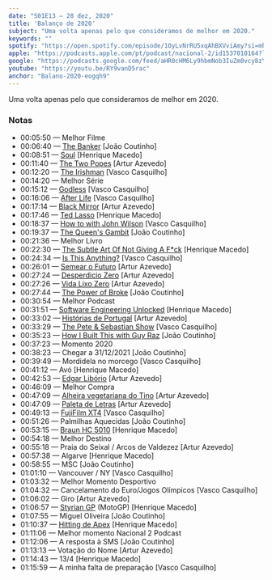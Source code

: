 ```yaml
---
date: "S01E13 — 28 dez, 2020"
title: 'Balanço de 2020'
subject: "Uma volta apenas pelo que consideramos de melhor em 2020."
keywords: ""
spotify: "https://open.spotify.com/episode/1OyLvNrRU5xqAhBXVviAmy?si=mh8VhbeMQQm3URrzX1yb-A"
apple: "https://podcasts.apple.com/pt/podcast/nacional-2/id1537010164?l=en&i=1000504218213"
google: "https://podcasts.google.com/feed/aHR0cHM6Ly9hbmNob3IuZm0vcy8zYzVjOWFjYy9wb2RjYXN0L3Jzcw/episode/OGU3NDVmNWUtMjU5Ni00NThjLTg2MDctODZmYjlhMzE1YmU5?sa=X&ved=0CAUQkfYCahcKEwjI7ey7_YTuAhUAAAAAHQAAAAAQBA"
youtube: "https://youtu.be/RY9vanD5rac"
anchor: "Balano-2020-eogqh9"
---
```


Uma volta apenas pelo que consideramos de melhor em 2020.

### Notas

* 00:05:50 — Melhor Filme
* 00:06:40 — [The Banker](https://www.imdb.com/title/tt6285944/) [João Coutinho]
* 00:08:51 — [Soul](https://www.disneyplus.com/movies/soul/77zlWrb9vRYp) [Henrique Macedo]
* 00:11:40 — [The Two Popes](https://www.netflix.com/title/80174451) [Artur Azevedo]
* 00:12:20 — [The Irishman](https://www.netflix.com/title/80175798) [Vasco Casquilho]
* 00:14:20 — Melhor Série
* 00:15:12 — [Godless](https://www.netflix.com/title/80097141) [Vasco Casquilho]
* 00:16:06 — [After Life](https://www.netflix.com/title/80998491) [Vasco Casquilho]
* 00:17:14 — [Black Mirror](https://www.netflix.com/title/70264888) [Artur Azevedo]
* 00:17:46 — [Ted Lasso](https://tv.apple.com/show/ted-lasso/umc.cmc.vtoh0mn0xn7t3c643xqonfzy) [Henrique Macedo]
* 00:18:37 — [How to with John Wilson](https://www.imdb.com/title/tt10801534/) [Vasco Casquilho]
* 00:19:37 — [The Queen's Gambit](https://www.netflix.com/title/80234304) [João Coutinho]
* 00:21:36 — Melhor Livro
* 00:22:30 — [The Subtle Art Of Not Giving A F*ck](https://www.goodreads.com/book/show/39288400-the-subtle-art-of-not-giving-a-f-uck) [Henrique Macedo]
* 00:24:34 — [Is This Anything?](https://www.fnac.pt/Is-This-Anything-Jerry-Seinfeld/a8126870) [Vasco Casquilho]
* 00:26:01 — [Semear o Futuro](https://www.bertrand.pt/livro/semear-o-futuro-ivone-ingen-housz/23371780) [Artur Azevedo]
* 00:27:24 — [Desperdicio Zero](https://www.bertrand.pt/livro/desperdicio-zero-bea-johnson/18680905) [Artur Azevedo]
* 00:27:26 — [Vida Lixo Zero](https://anagoslowly.com/o-meu-livro-vida-lixo-zero/) [Artur Azevedo]
* 00:27:44 — [The Power of Broke](https://www.amazon.com/Power-Broke-Greatest-Competitive-Advantage-ebook/dp/B00WPQHK14) [João Coutinho]
* 00:30:54 — Melhor Podcast
* 00:31:51 — [Software Engineering Unlocked](https://software-engineering-unlocked.com) [Henrique Macedo]
* 00:33:02 — [Histórias de Portugal](https://historiasdeportugal.com/author/marco/) [Artur Azevedo]
* 00:33:29 — [The Pete & Sebastian Show](http://peteandsebastianshow.com) [Vasco Casquilho]
* 00:35:23 — [How I Built This with Guy Raz](https://www.npr.org/podcasts/510313/how-i-built-this?t=1609415083815) [João Coutinho]
* 00:37:23 — Momento 2020
* 00:38:23 — Chegar a 31/12/2021 [João Coutinho]
* 00:39:49 — Mordidela no morcego [Vasco Casquilho]
* 00:41:12 — Avó [Henrique Macedo]
* 00:42:53 — [Edgar Libório](https://edgarliborio.com) [Artur Azevedo]
* 00:46:09 — Melhor Compra
* 00:47:09 — [Alheira vegetariana do Tino](https://www.publico.pt/2017/11/11/fugas/noticia/o-porquinho-esta-a-desaparecer-das-alheiras-do-tino-1791644) [Artur Azevedo]
* 00:47:09 — [Paleta de Letras](https://paletadeletras.pt) [Artur Azevedo]
* 00:49:13 — [FujiFilm XT4](https://fujifilm-x.com/en-us/products/cameras/x-t4/) [Vasco Casquilho]
* 00:51:26 — Palmilhas Aquecidas [João Coutinho]
* 00:53:15 — [Braun HC 5010](https://www.amazon.es/gp/product/B017LSXQ4A) [Henrique Macedo]
* 00:54:18 — Melhor Destino
* 00:55:18 — Praia do Seixal / Arcos de Valdezez [Artur Azevedo]
* 00:57:38 — Algarve [Henrique Macedo]
* 00:58:55 — MSC [João Coutinho]
* 01:01:10 — Vancouver / NY [Vasco Casquilho]
* 01:03:32 — Melhor Momento Desportivo
* 01:04:32 — Cancelamento do Euro/Jogos Olímpicos [Vasco Casquilho]
* 01:06:02 — Giro [Artur Azevedo]
* 01:06:57 — [Styrian GP](https://www.youtube.com/watch?v=udXOEoXWLOU) (MotoGP) [Henrique Macedo]
* 01:07:55 — Miguel Oliveira [João Coutinho]
* 01:10:37 — [Hitting de Apex](https://www.netflix.com/title/80133922) [Henrique Macedo]
* 01:11:06 — Melhor momento Nacional 2 Podcast
* 01:12:06 — A resposta à SMS [João Coutinho]
* 01:13:13 — Votação do Nome [Artur Azevedo]
* 01:14:43 — 13/4 [Henrique Macedo]
* 01:15:59 — A minha falta de preparação [Vasco Casquilho]